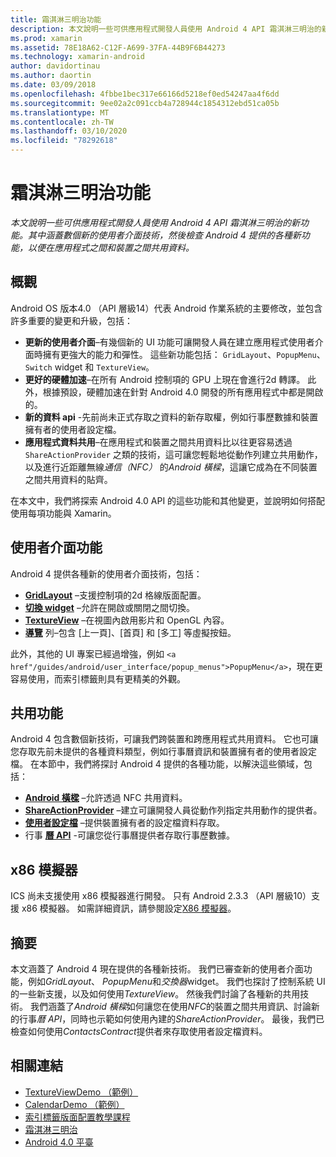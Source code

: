 ```yaml
---
title: 霜淇淋三明治功能
description: 本文說明一些可供應用程式開發人員使用 Android 4 API 霜淇淋三明治的新功能。 其中涵蓋數個新的使用者介面技術，然後檢查 Android 4 提供的各種新功能，以便在應用程式之間和裝置之間共用資料。
ms.prod: xamarin
ms.assetid: 78E18A62-C12F-A699-37FA-44B9F6B44273
ms.technology: xamarin-android
author: davidortinau
ms.author: daortin
ms.date: 03/09/2018
ms.openlocfilehash: 4fbbe1bec317e66166d5218ef0ed54247aa4f6dd
ms.sourcegitcommit: 9ee02a2c091ccb4a728944c1854312ebd51ca05b
ms.translationtype: MT
ms.contentlocale: zh-TW
ms.lasthandoff: 03/10/2020
ms.locfileid: "78292618"
---
```

# <a name="ice-cream-sandwich-features"></a>霜淇淋三明治功能

_本文說明一些可供應用程式開發人員使用 Android 4 API 霜淇淋三明治的新功能。其中涵蓋數個新的使用者介面技術，然後檢查 Android 4 提供的各種新功能，以便在應用程式之間和裝置之間共用資料。_

## <a name="overview"></a>概觀

Android OS 版本4.0 （API 層級14）代表 Android 作業系統的主要修改，並包含許多重要的變更和升級，包括：

- **更新的使用者介面**–有幾個新的 UI 功能可讓開發人員在建立應用程式使用者介面時擁有更強大的能力和彈性。 這些新功能包括： `GridLayout`、`PopupMenu`、`Switch` widget 和 `TextureView`。
- **更好的硬體加速**–在所有 Android 控制項的 GPU 上現在會進行2d 轉譯。 此外，根據預設，硬體加速在針對 Android 4.0 開發的所有應用程式中都是開啟的。
- **新的資料 api** -先前尚未正式存取之資料的新存取權，例如行事歷數據和裝置擁有者的使用者設定檔。
- **應用程式資料共用**–在應用程式和裝置之間共用資料比以往更容易透過 `ShareActionProvider` 之類的技術，這可讓您輕鬆地從動作列建立共用動作，以及進行近距離無線*通信（NFC）* 的*Android 橫樑*，這讓它成為在不同裝置之間共用資料的貼齊。

在本文中，我們將探索 Android 4.0 API 的這些功能和其他變更，並說明如何搭配使用每項功能與 Xamarin。

## <a name="user-interface-features"></a>使用者介面功能

Android 4 提供各種新的使用者介面技術，包括：

- **[GridLayout](~/android/user-interface/layouts/grid-layout.md)** –支援控制項的2d 格線版面配置。
- **[切換 widget](~/android/user-interface/controls/switch.md)** –允許在開啟或關閉之間切換。
- **[TextureView](~/android/user-interface/controls/texture-view.md)** –在視圖內啟用影片和 OpenGL 內容。
- **[導覽](~/android/user-interface/controls/navigation-bar.md)** 列–包含 [上一頁]、[首頁] 和 [多工] 等虛擬按鈕。

此外，其他的 UI 專案已經過增強，例如 `<a href"/guides/android/user_interface/popup_menus">PopupMenu</a>`，現在更容易使用，而索引標籤則具有更精美的外觀。

## <a name="sharing-features"></a>共用功能

Android 4 包含數個新技術，可讓我們跨裝置和跨應用程式共用資料。 它也可讓您存取先前未提供的各種資料類型，例如行事曆資訊和裝置擁有者的使用者設定檔。 在本節中，我們將探討 Android 4 提供的各種功能，以解決這些領域，包括：

- **[Android 橫樑](~/android/platform/android-beam.md)** –允許透過 NFC 共用資料。
- **[ShareActionProvider](~/android/user-interface/controls/action-bar.md)** –建立可讓開發人員從動作列指定共用動作的提供者。
- **[使用者設定檔](~/android/user-interface/user-profile.md)** –提供裝置擁有者的設定檔資料存取。
- 行事 **[曆 API](~/android/user-interface/controls/calendar.md)** -可讓您從行事曆提供者存取行事歷數據。

## <a name="x86-emulators"></a>x86 模擬器

ICS 尚未支援使用 x86 模擬器進行開發。 只有 Android 2.3.3 （API 層級10）支援 x86 模擬器。 如需詳細資訊，請參閱設定[X86 模擬器](~/android/get-started/installation/android-emulator/index.md)。

## <a name="summary"></a>摘要

本文涵蓋了 Android 4 現在提供的各種新技術。 我們已審查新的使用者介面功能，例如*GridLayout*、 *PopupMenu*和*交換器*widget。 我們也探討了控制系統 UI 的一些新支援，以及如何使用*TextureView*。 然後我們討論了各種新的共用技術。 我們涵蓋了*Android 橫樑*如何讓您在使用*NFC*的裝置之間共用資訊、討論新的行事*曆 API*，同時也示範如何使用內建的*ShareActionProvider*。
最後，我們已檢查如何使用*ContactsContract*提供者來存取使用者設定檔資料。

## <a name="related-links"></a>相關連結

- [TextureViewDemo （範例）](https://docs.microsoft.com/samples/xamarin/monodroid-samples/textureviewdemo)
- [CalendarDemo （範例）](https://docs.microsoft.com/samples/xamarin/monodroid-samples/calendardemo)
- [索引標籤版面配置教學課程](~/android/user-interface/layouts/tab-layout/index.md)
- [霜淇淋三明治](https://developer.android.com/about/versions/android-4.0-highlights.html)
- [Android 4.0 平臺](https://developer.android.com/about/versions/android-4.0.html)
